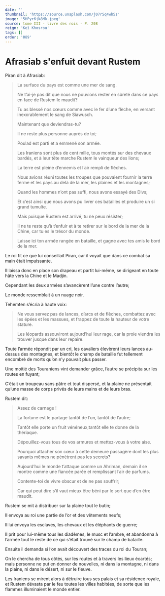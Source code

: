 ```yaml
---
date: ''
thumbnail: 'https://source.unsplash.com/j07r5q4wh5s'
image: '5HPyr6jk8Mk.jpeg'
source: tome III - livre des rois - P. 208
reign: 'Keï Khosrou'
tags: []
order: '089'
---
```


# Afrasiab s'enfuit devant Rustem

Piran dit à Afrasiab:

> La surface du pays est comme une mer de sang.
>
> Ne t’ai-je pas dit que nous ne pouvions rester en sûreté dans ce pays en face de Rustem le maudit?
>
> Tu as blessé nos cœurs comme avec le fer d’une flèche, en versant inexorablement le sang de Siawusch.
>
> Maintenant que deviendras-tu?
>
> Il ne reste plus personne auprès de toi;
>
> Poulad est parti et a emmené son armée.
>
> Les Iraniens sont plus de cent mille, tous montés sur des chevaux bardés, et à leur tête marche Rustem le vainqueur des lions;
>
> La terre est pleine d’ennemis et l’air rempli de flèches.
>
> Nous avions réuni toutes les troupes que pouvaient fournir la terre ferme et les pays au delà de la mer, les plaines et les montagnes;
>
> Quand les hommes n’ont pas suffi, nous avons essayé des Divs;
>
> Et c’est ainsi que nous avons pu livrer ces batailles et produire un si grand tumulte.
>
> Mais puisque Rustem est arrivé, tu ne peux résister;
>
> Il ne te reste qu’à t’enfuir et à te retirer sur le bord de la mer de la Chine, car tu es le trésor du monde.
>
> Laisse ici ton armée rangée en bataille, et gagne avec tes amis le bord de la mer.

Le roi fit ce que lui conseillait Piran, car il voyait que dans ce combat sa main était impuissante.

Il laissa donc en place son drapeau et partit lui-même, se dirigeant en toute hâte vers la Chine et le Madjin.

Cependant les deux armées s’avancèrent l’une contre l’autre;

Le monde ressemblait à un nuage noir.

Tehemten s’écria à haute voix:

> Ne vous servez pas de lances, d’arcs et de flèches, combattez avec les épées et les massues, et frappez de toute la hauteur de votre stature.
>
> Les léopards assouviront aujourd’hui leur rage, car la proie viendra les trouver jusque dans leur repaire.

Toute l’armée répondit par un cri, les cavaliers élevèrent leurs lances au-dessus des montagnes, et bientôt le champ de bataille fut tellement encombré de morts qu’on n’y pouvait plus passer.

Une moitié des Touraniens vint demander grâce, l’autre se précipita sur les routes en fuyant;

C’était un troupeau sans pâtre et tout dispersé, et la plaine ne présentait qu’une masse de corps privés de leurs mains et de leurs bras.

Rustem dit:

> Assez de carnage !
>
> La fortune est le partage tantôt de l’un, tantôt de l’autre;
>
> Tantôt elle porte un fruit vénéneux,tantôt elle te donne de la thériaque.
>
> Dépouillez-vous tous de vos armures et mettez-vous à votre aise.
>
> Pourquoi attacher son cœur à cette demeure passagère dont les plus savants mêmes ne pénètrent pas les secrets?
>
> Aujourd’hui le monde t’attaque comme un Ahriman, demain il se montre comme une fiancée parée et remplissant l’air de parfums.
>
> Contente-toi de vivre obscur et de ne pas souffrir;
>
> Car qui peut dire s’il vaut mieux être béni par le sort que d’en être maudit.

Rustem se mit à distribuer sur la plaine tout le butin;

Il envoya au roi une partie de l’or et des vêtements neufs;

Il lui envoya les esclaves, les chevaux et les éléphants de guerre;

Il prit pour lui-même tous les diadèmes, le musc et l’ambre, et abandonna à l’armée tout le reste de ce qui s’était trouvé sur le champ de bataille.

Ensuite il demanda si l’on avait découvert des traces du roi du Touran;

On le chercha de tous côtés, sur les routes et à travers les lieux écartés; mais personne ne put en donner de nouvelles, ni dans la montagne, ni dans la plaine, ni dans le désert, ni sur le fleuve.

Les Iraniens se mirent alors à détruire tous ses palais et sa résidence royale, et Rustem dévasta par le feu toutes les villes habitées, de sorte que les flammes illuminaient le monde entier.
